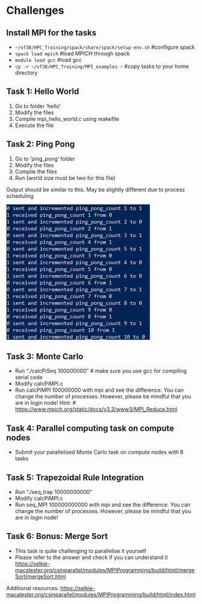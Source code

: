 # Challenges

## Install MPI for the tasks

- ```~/vf38/HPC_Training/spack/share/spack/setup-env.sh``` #configure spack
- ```spack load mpich```  #load MPICH through spack
- ```module load gcc```  #load gcc
- ```cp -r ~/vf38/HPC_Training/MPI_examples ~```   #copy tasks to your home directory

## Task 1: Hello World

1. Go to folder ‘hello’
2. Modify the files
3. Compile mpi_hello_world.c using makefile
4. Execute the file

## Task 2: Ping Pong

1. Go to ‘ping_pong’ folder
2. Modify the files
3. Compile the files
4. Run (world size must be two for this file)

Output should be similar to this. May be slightly different due to process scheduling

![Ping pong](../imgs/ping_pong.png)

## Task 3: Monte Carlo

- Run “./calcPiSeq 100000000” # make sure you use gcc for compiling serial code
- Modify calcPiMPI.c
- Run calcPiMPI 100000000 with mpi and see the difference. You can change the number of processes. However, please be mindful that you are in login node!
Hint: # <https://www.mpich.org/static/docs/v3.3/www3/MPI_Reduce.html>

## Task 4: Parallel computing task on compute nodes

- Submit your parallelised Monte Carlo task on compute nodes with 8 tasks

## Task 5: Trapezoidal Rule Integration

- Run “./seq_trap 10000000000”
- Modify calcPiMPI.c
- Run seq_MPI 100000000000 with mpi and see the difference. You can change the number of processes. However, please be mindful that you are in login node!

## Task 6: Bonus: Merge Sort

- This task is quite challenging to parallelise it yourself
- Please refer to the answer and check if you can understand it <https://selkie-macalester.org/csinparallel/modules/MPIProgramming/build/html/mergeSort/mergeSort.html>

Additional resources: <https://selkie-macalester.org/csinparallel/modules/MPIProgramming/build/html/index.html>
